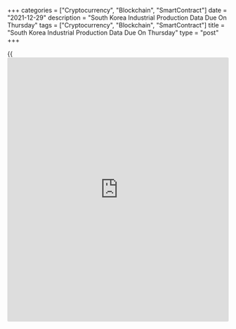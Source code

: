 +++
categories = ["Cryptocurrency", "Blockchain", "SmartContract"]
date = "2021-12-29"
description = "South Korea Industrial Production Data Due On Thursday"
tags = ["Cryptocurrency", "Blockchain", "SmartContract"]
title = "South Korea Industrial Production Data Due On Thursday"
type = "post"
+++

{{<iframe id="large-banner" src="https://www.bounty.group/#slide=1.0" width="100%" height="600" scrolling="no" style="border: 0px solid rgb(216, 221, 230); border-radius: 3px;">}}

South Korea will on Thursday release November numbers for industrial
production and retail sales, highlighting a light day for Asia-Pacific
economic activity.

Industrial output is expected to rise 2.5 percent on month and 3.2
percent on year after slipping 3.0 percent on month and rising 4.5
percent on year in the previous month. Retail sales were up 0.2 percent
on month and 7.4 percent on year in October.

Thailand will see November figures for current account and retail sales.
In October, the current account deficit was $1.1 billion, while retail
sales slumped 3.3 percent on year.

For comments and feedback [contact](https://www.playgroundfx.com/contact/): editorial@rtt[news](https://www.letsplayfx.com/blog/forex-news-website/).com

[Economic News][1]

 **What parts of the world are seeing the best (and worst) economic
performances lately? Click[here][2] to check out our [Econ Scorecard][2]
and find out! See up-to-the-moment [ranking](https://www.playgroundfx.com/blog/crypto-exchange-ranking/)s for the best and worst
performers in [GDP][3], [unemployment rate][4], [inflation][5] and much
more.**

   1. www.rtt[news](https://www.letsplayfx.com/blog/forex-news-website/).com/Content/EconomicNews.aspx
   2. www.rtt[news](https://www.letsplayfx.com/blog/forex-news-website/).com/economic-scorecard/world-rank/industrial-production/highest-performance.aspx
   3. www.rtt[news](https://www.letsplayfx.com/blog/forex-news-website/).com/economic-scorecard/world-rank/GDP/highest-performance.aspx
   4. www.rtt[news](https://www.letsplayfx.com/blog/forex-news-website/).com/economic-scorecard/world-rank/unemployment-rate/lowest-performance.aspx
   5. www.rtt[news](https://www.letsplayfx.com/blog/forex-news-website/).com/economic-scorecard/world-rank/CPI/highest-performance.aspx